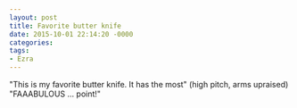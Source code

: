 ```yaml
---
layout: post
title: Favorite butter knife
date: 2015-10-01 22:14:20 -0000
categories:
tags:
- Ezra
---
```

"This is my favorite butter knife. It has the most" (high pitch, arms upraised) "FAAABULOUS ... point!"
